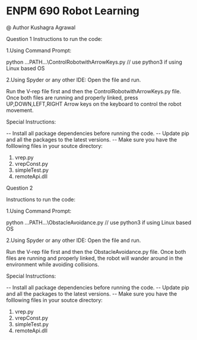# ENPM 690 Robot Learning
@ Author Kushagra Agrawal

Question 1
Instructions to run the code:

1.Using Command Prompt:
 
python ...PATH...\ControlRobotwithArrowKeys.py       // use python3 if using Linux based OS

2.Using Spyder or any other IDE:
Open the file and run.

Run the V-rep file first and then the ControlRobotwithArrowKeys.py file.
Once both files are running and properly linked, press UP,DOWN,LEFT,RIGHT Arrow keys
on the keyboard to control the robot movement.


Special Instructions:

-- Install all package dependencies before running the code.
-- Update pip and all the packages to the latest versions.
-- Make sure you have the folllowing files in your soutce directory:
   1. vrep.py
   2. vrepConst.py
   3. simpleTest.py
   4. remoteApi.dll
  
Question 2

Instructions to run the code:

1.Using Command Prompt:
 
python ...PATH...\ObstacleAvoidance.py       // use python3 if using Linux based OS

2.Using Spyder or any other IDE:
Open the file and run.

Run the V-rep file first and then the ObstacleAvoidance.py file.
Once both files are running and properly linked, the robot will wander around in the
environment while avoiding collisions.


Special Instructions:

-- Install all package dependencies before running the code.
-- Update pip and all the packages to the latest versions.
-- Make sure you have the folllowing files in your soutce directory:
   1. vrep.py
   2. vrepConst.py
   3. simpleTest.py
   4. remoteApi.dll
